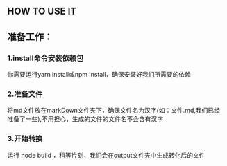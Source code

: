 ## HOW TO USE IT

## 准备工作：

### 1.install命令安装依赖包

你需要运行yarn install或npm install，确保安装好我们所需要的依赖

### 2.准备文件

将md文件放在markDown文件夹下，确保文件名为汉字(如：文件.md,我们已经准备了一些),不用担心，生成的文件的文件名不会含有汉字

### 3.开始转换

运行 node build ，稍等片刻，我们会在output文件夹中生成转化后的文件


